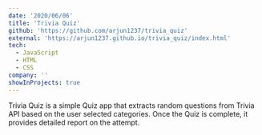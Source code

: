 ```yaml
---
date: '2020/06/06'
title: 'Trivia Quiz'
github: 'https://github.com/arjun1237/trivia_quiz'
external: 'https://arjun1237.github.io/trivia_quiz/index.html'
tech:
  - JavaScript
  - HTML
  - CSS
company: ''
showInProjects: true
---
```


Trivia Quiz is a simple Quiz app that extracts random questions from Trivia API based on the user selected categories. Once the Quiz is complete, it provides detailed report on the attempt.
